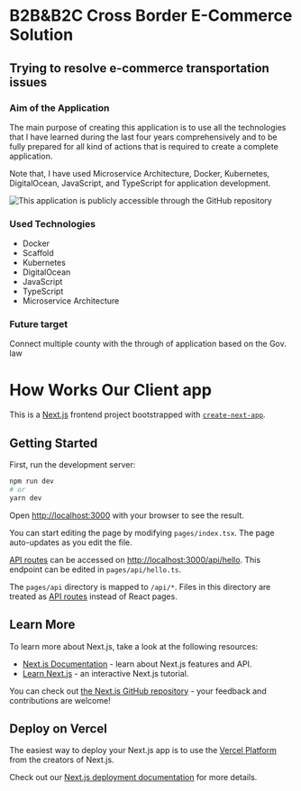 # B2B&B2C Cross Border E-Commerce Solution
## Trying to resolve e-commerce transportation issues

### Aim of the Application
The main purpose of creating this application is to use all the technologies that I have learned during the last four years comprehensively and to be fully prepared for all kind of actions that is required to create a complete application. 

Note that, I have used Microservice Architecture, Docker, Kubernetes, DigitalOcean, JavaScript, and TypeScript for application development.

![This application is publicly accessible through the GitHub repository](https://github.com/asmdhabibullah/b2b-b2c-cross-border)

### Used Technologies
- Docker
- Scaffold
- Kubernetes
- DigitalOcean
- JavaScript
- TypeScript
- Microservice Architecture


### Future target
Connect multiple county with the through of application based on the Gov. law

# How Works Our Client app
This is a [Next.js](https://nextjs.org/) frontend project bootstrapped with [`create-next-app`](https://github.com/vercel/next.js/tree/canary/packages/create-next-app).

## Getting Started

First, run the development server:

```bash
npm run dev
# or
yarn dev
```

Open [http://localhost:3000](http://localhost:3000) with your browser to see the result.

You can start editing the page by modifying `pages/index.tsx`. The page auto-updates as you edit the file.

[API routes](https://nextjs.org/docs/api-routes/introduction) can be accessed on [http://localhost:3000/api/hello](http://localhost:3000/api/hello). This endpoint can be edited in `pages/api/hello.ts`.

The `pages/api` directory is mapped to `/api/*`. Files in this directory are treated as [API routes](https://nextjs.org/docs/api-routes/introduction) instead of React pages.

## Learn More

To learn more about Next.js, take a look at the following resources:

- [Next.js Documentation](https://nextjs.org/docs) - learn about Next.js features and API.
- [Learn Next.js](https://nextjs.org/learn) - an interactive Next.js tutorial.

You can check out [the Next.js GitHub repository](https://github.com/vercel/next.js/) - your feedback and contributions are welcome!

## Deploy on Vercel

The easiest way to deploy your Next.js app is to use the [Vercel Platform](https://vercel.com/new?utm_medium=default-template&filter=next.js&utm_source=create-next-app&utm_campaign=create-next-app-readme) from the creators of Next.js.

Check out our [Next.js deployment documentation](https://nextjs.org/docs/deployment) for more details.
